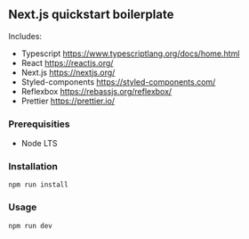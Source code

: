 
## Next.js quickstart boilerplate

Includes:

- Typescript https://www.typescriptlang.org/docs/home.html
- React https://reactjs.org/
- Next.js https://nextjs.org/
- Styled-components https://styled-components.com/
- Reflexbox https://rebassjs.org/reflexbox/
- Prettier https://prettier.io/

### Prerequisities

- Node LTS

### Installation

`npm run install`

### Usage

`npm run dev`
